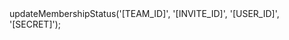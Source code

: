 <?php

use Appwrite\Client;
use Appwrite\Services\Teams;

$client = new Client();

$teams = new Teams($client);

$result = $teams->updateMembershipStatus('[TEAM_ID]', '[INVITE_ID]', '[USER_ID]', '[SECRET]');